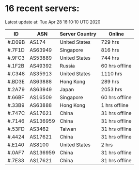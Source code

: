 # 16 recent servers:

Latest update at: Tue Apr 28 16:10:10 UTC 2020

| ID | ASN | Server Country | Online |
| -- | --- | -------------- | ------ |
| #.D09B | AS174 | United States | 729 hrs |
| #.7F1D | AS63949 | Singapore | 816 hrs |
| #.9FC3 | AS53889 | United States | 744 hrs |
| #.1F2B | AS49392 | Russia | 60 hrs offline |
| #.C348 | AS35913 | United States | 1110 hrs |
| #.BD3E | AS63888 | Hong Kong | 289 hrs |
| #.2A79 | AS63949 | Japan | 2053 hrs |
| #.66BF | AS16509 | Singapore | 60 hrs offline |
| #.33B9 | AS63888 | Hong Kong | 1 hrs offline |
| #.747C | AS17621 | China | 31 hrs offline |
| #.7146 | AS136959 | China | 31 hrs offline |
| #.53FD | AS3462 | Taiwan | 31 hrs offline |
| #.4424 | AS17621 | China | 31 hrs offline |
| #.E140 | AS8100 | United States | 2 hrs |
| #.0AF7 | AS136959 | China | 31 hrs offline |
| #.7E33 | AS17621 | China | 31 hrs offline |

